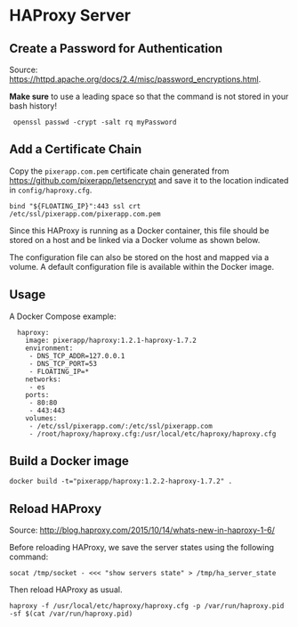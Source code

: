 # HAProxy Server

## Create a Password for Authentication

Source: https://httpd.apache.org/docs/2.4/misc/password_encryptions.html.

**Make sure** to use a leading space so that the command is not stored in your bash history!

     openssl passwd -crypt -salt rq myPassword

## Add a Certificate Chain

Copy the `pixerapp.com.pem` certificate chain generated from https://github.com/pixerapp/letsencrypt and save it to the location indicated in `config/haproxy.cfg`.

    bind "${FLOATING_IP}":443 ssl crt /etc/ssl/pixerapp.com/pixerapp.com.pem

Since this HAProxy is running as a Docker container, this file should be stored on a host and be linked via a Docker volume as shown below.

The configuration file can also be stored on the host and mapped via a volume. A default configuration file is available within the Docker image.

## Usage

A Docker Compose example:

```
  haproxy:
    image: pixerapp/haproxy:1.2.1-haproxy-1.7.2
    environment:
     - DNS_TCP_ADDR=127.0.0.1
     - DNS_TCP_PORT=53
     - FLOATING_IP=*
    networks:
     - es
    ports:
     - 80:80
     - 443:443
    volumes:
     - /etc/ssl/pixerapp.com/:/etc/ssl/pixerapp.com
     - /root/haproxy/haproxy.cfg:/usr/local/etc/haproxy/haproxy.cfg
```

## Build a Docker image

    docker build -t="pixerapp/haproxy:1.2.2-haproxy-1.7.2" .

## Reload HAProxy

Source: http://blog.haproxy.com/2015/10/14/whats-new-in-haproxy-1-6/

Before reloading HAProxy, we save the server states using the following command:

    socat /tmp/socket - <<< "show servers state" > /tmp/ha_server_state

Then reload HAProxy as usual.

    haproxy -f /usr/local/etc/haproxy/haproxy.cfg -p /var/run/haproxy.pid -sf $(cat /var/run/haproxy.pid)
